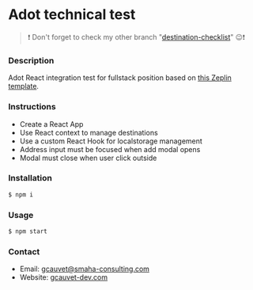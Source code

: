 # Adot technical test

> ❗ Don't forget to check my other branch "[destination-checklist](https://github.com/smaha-consulting/adot-react-test/tree/destination-checklist)" 😉❗

### Description

Adot React integration test for fullstack position based on [this Zeplin template](https://app.zeplin.io/project/5a7ad68f88c8649c0ab9fbb8/screen/5fe36f40c4c8e99a5d042f69).


### Instructions

* Create a React App
* Use React context to manage destinations
* Use a custom React Hook for localstorage management
* Address input must be focused when add modal opens
* Modal must close when user click outside

### Installation
```sh
$ npm i
```

### Usage
```sh
$ npm start
```

### Contact
* Email: [gcauvet@smaha-consulting.com](mailto:gcauvet@smaha-consulting.com)
* Website: [gcauvet-dev.com](gcauvet-dev.com)
